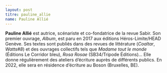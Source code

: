 ```yaml
---
layout: post
titre: pauline_allie
name: Pauline Allié
---
```

**Pauline Allié** est autrice, scénariste et co-fondatrice de la revue Sabir. Son premier ouvrage, *Album*, est paru en 2017 aux éditions Héros-Limite/HEAD Genève. Ses textes sont publiés dans des revues de littérature (*Coaltar*, *Watts#8*) et des ouvrages collectifs tels que *Madame tout le monde* (Éditions Le Corridor bleu), *Rosa Rosae* (SB34/Tripode Éditions)... Elle donne régulièrement des ateliers d’écriture auprès de différents publics. En 2022, elle sera en résidence d’écriture au Boson (Bruxelles, BE).